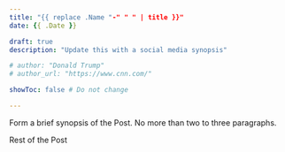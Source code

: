 ```yaml
---
title: "{{ replace .Name "-" " " | title }}"
date: {{ .Date }}

draft: true
description: "Update this with a social media synopsis"

# author: "Donald Trump"
# author_url: "https://www.cnn.com/"

showToc: false # Do not change

---
```


Form a brief synopsis of the Post. No more than two to three paragraphs.

<!--more--> <!-- This separates the synopsis from the main body -->

Rest of the Post